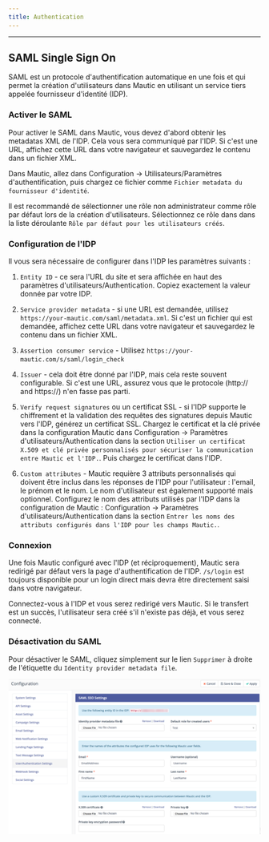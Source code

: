 ```yaml
---
title: Authentication
---
```


---
## SAML Single Sign On

SAML est un protocole d'authentification automatique en une fois et qui permet la création d'utilisateurs dans Mautic en utilisant un service tiers appelée fournisseur d'identité (IDP).

### Activer le SAML

Pour activer le SAML dans Mautic, vous devez d'abord obtenir les metadatas XML de l'IDP. Cela vous sera communiqué par l'IDP. Si c'est une URL, affichez cette URL dans votre navigateur et sauvegardez le contenu dans un fichier XML.

Dans Mautic, allez dans Configuration -> Utilisateurs/Paramètres d'authentification, puis chargez ce fichier comme `Fichier metadata du fournisseur d'identité`.

Il est recommandé de sélectionner une rôle non administrateur comme rôle par défaut lors de la création d'utilisateurs. Sélectionnez ce rôle dans dans la liste déroulante `Rôle par défaut pour les utilisateurs créés`.

### Configuration de l'IDP

Il vous sera nécessaire de configurer dans l'IDP les paramètres suivants :

1) `Entity ID` - ce sera l'URL du site et sera affichée en haut des paramètres d'utilisateurs/Authentication. Copiez exactement la valeur donnée par votre IDP.

2) `Service provider metadata` - si une URL est demandée, utilisez `https://your-mautic.com/saml/metadata.xml`. Si c'est un fichier qui est demandée, affichez cette URL dans votre navigateur et sauvegardez le contenu dans un fichier XML.

3) `Assertion consumer service` - Utilisez `https://your-mautic.com/s/saml/login_check`

4) `Issuer` - cela doit être donné par l'IDP, mais cela reste souvent configurable. Si c'est une URL, assurez vous que le protocole (http:// and https://) n'en fasse pas parti.

5) `Verify request signatures` ou un certificat SSL - si l'IDP supporte le chiffrement et la validation des requêtes des signatures depuis Mautic vers l'IDP, générez un certificat SSL. Chargez le certificat et la clé privée dans la configuration Mautic dans Configuration ->  Paramètres d'utilisateurs/Authentication dans la section `Utiliser un certificat X.509 et clé privée personnalisés pour sécuriser la communication entre Mautic et l'IDP.`. Puis chargez le certificat dans l'IDP.

6) `Custom attributes` - Mautic requière 3 attributs personnalisés qui doivent être inclus dans les réponses de l'IDP pour l'utilisateur : l'email, le prénom et le nom. Le nom d'utilisateur est également supporté mais optionnel. Configurez le nom des attributs utilisés par l'IDP dans la configuration de Mautic : Configuration ->  Paramètres d'utilisateurs/Authentication dans la section `Entrer les noms des attributs configurés dans l'IDP pour les champs Mautic.`.

### Connexion
Une fois Mautic configuré avec l'IDP (et réciproquement), Mautic sera redirigé par défaut vers la page d'authentification de l'IDP. `/s/login` est toujours disponible pour un login direct mais devra être directement saisi dans votre navigateur.

Connectez-vous à l'IDP et vous serez redirigé vers Mautic. Si le transfert est un succès, l'utilisateur sera créé s'il n'existe pas déjà, et vous serez connecté.

### Désactivation du SAML
Pour désactiver le SAML, cliquez simplement sur le lien `Supprimer` à droite de l'étiquette du `Identity provider metadata file`.  

![](saml.png)
